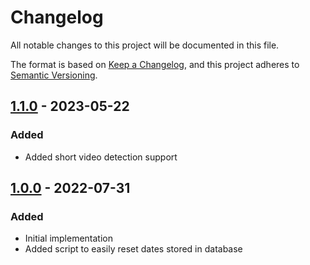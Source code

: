 <!-- markdownlint-disable MD024 no-duplicate-heading -->
# Changelog

All notable changes to this project will be documented in this file.

The format is based on [Keep a Changelog](https://keepachangelog.com/en/1.0.0/),
and this project adheres to [Semantic Versioning](https://semver.org/spec/v2.0.0.html).

## [1.1.0] - 2023-05-22

### Added

- Added short video detection support

## [1.0.0] - 2022-07-31

### Added

- Initial implementation
- Added script to easily reset dates stored in database

[1.1.0]: https://github.com/Bibz87-CG/youtube-notifier/releases/tag/1.1.0
[1.0.0]: https://github.com/Bibz87-CG/youtube-notifier/releases/tag/1.0.0
